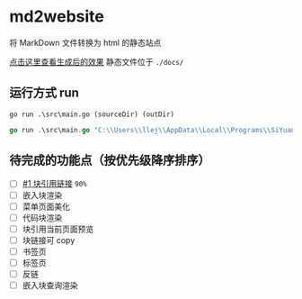 # md2website

将 MarkDown 文件转换为 html 的静态站点

[点击这里查看生成后的效果](https://2234839.github.io/md2website/) 静态文件位于 `./docs/`

## 运行方式 run

`go run .\src\main.go (sourceDir) (outDir)`

```go
go run .\src\main.go "C:\\Users\\llej\\AppData\\Local\\Programs\\SiYuan\\resources\\guide\\思源笔记用户指南" "D:\\code\\md2website\\docs"
```

## 待完成的功能点（按优先级降序排序）

* [ ] [#1 块引用链接](https://github.com/2234839/md2website/issues/1) `90%`
* [ ] 嵌入块渲染
* [ ] 菜单页面美化
* [ ] 代码块渲染
* [ ] 块引用当前页面预览
* [ ] 块链接可 copy
* [ ] 书签页
* [ ] 标签页
* [ ] 反链
* [ ] 嵌入块查询渲染
